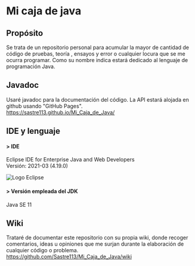 # Mi caja de java

## Propósito 
Se trata de un repositorio personal para acumular la mayor de cantidad de código de pruebas, teoría , ensayos y error o cualquier locura que se me ocurra programar. Como su nombre indica  estará dedicado al lenguaje de programación Java.

## Javadoc
Usaré javadoc para la documentación del código. La API estará alojada en github usando "GitHub Pages".  
<https://sastre113.github.io/Mi_Caja_de_Java/>

## IDE y lenguaje
#### > IDE
Eclipse IDE for Enterprise Java and Web Developers  
Versión: 2021-03 (4.19.0)  
  
![Logo Eclipse](https://www.eclipse.org/downloads/assets/public/images/logo-eclipse.png)
#### > Versión empleada del JDK
Java SE 11

## Wiki
Trataré de documentar este repositorio con su propia wiki, donde recoger comentarios, ideas u opiniones que me surjan durante la elaboración de cualquier código o problema.  
<https://github.com/Sastre113/Mi_Caja_de_Java/wiki>



